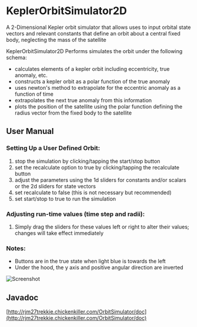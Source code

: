 # KeplerOrbitSimulator2D
A 2-Dimensional Kepler orbit simulator that allows uses to input orbital state vectors and relevant constants that define an orbit about a central fixed body, neglecting the mass of the satellite

KeplerOrbitSimulator2D Performs simulates the orbit under the following schema:  

* calculates elements of a kepler orbit including eccentricity, true anomaly, etc.
* constructs a kepler orbit as a polar function of the true anomaly
* uses newton's method to extrapolate for the eccentric anomaly as a function of time
* extrapolates the next true anomaly from this information
* plots the position of the satellite using the polar function defining the radius vector from the fixed body to the satellite

## User Manual

### Setting Up a User Defined Orbit:
1. stop the simulation by clicking/tapping the start/stop button  
2. set the recalculate option to true by clicking/tapping the recalculate button  
3. adjust the parameters using the 1d sliders for constants and/or scalars or the 2d sliders for state vectors
4. set recalculate to false (this is not necessary but recommended)  
5. set start/stop to true to run the simulation

### Adjusting run-time values (time step and radii):
1. Simply drag the sliders for these values left or right to alter their values; changes will take effect immediately

### Notes:
* Buttons are in the true state when light blue is towards the left  
* Under the hood, the y axis and positive angular direction are inverted

![Screenshot](https://github.com/MeadeRobert/OrbitSimulator/blob/master/images/1945_3_6_17.PNG)  

## Javadoc  
[http://rjm27trekkie.chickenkiller.com/OrbitSimulator/doc](http://rjm27trekkie.chickenkiller.com/OrbitSimulator/doc)


